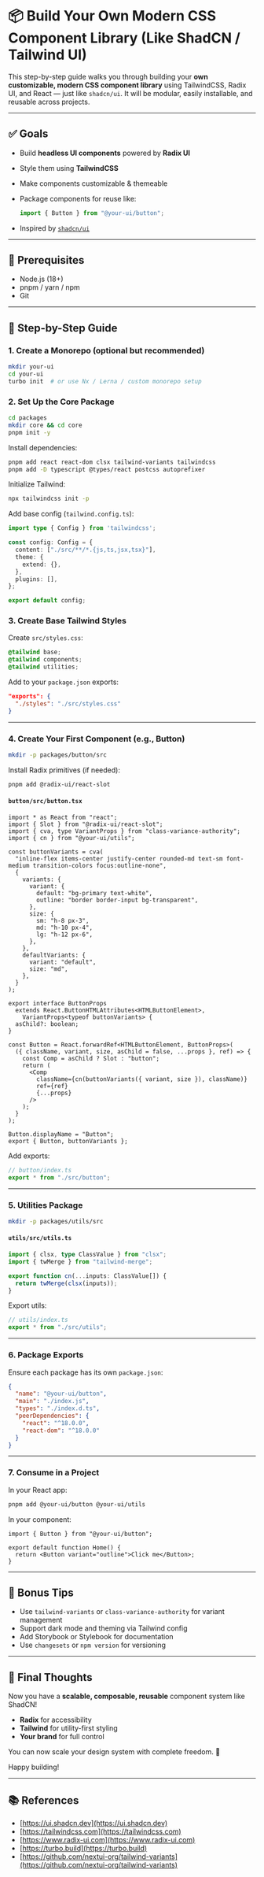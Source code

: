 # 📦 Build Your Own Modern CSS Component Library (Like ShadCN / Tailwind UI)

This step-by-step guide walks you through building your **own customizable, modern CSS component library** using TailwindCSS, Radix UI, and React — just like `shadcn/ui`. It will be modular, easily installable, and reusable across projects.

---

## ✅ Goals

* Build **headless UI components** powered by **Radix UI**
* Style them using **TailwindCSS**
* Make components customizable & themeable
* Package components for reuse like:

  ```ts
  import { Button } from "@your-ui/button";
  ```
* Inspired by [`shadcn/ui`](https://ui.shadcn.dev/)

---

## 🔧 Prerequisites

* Node.js (18+)
* pnpm / yarn / npm
* Git

---

## 🧱 Step-by-Step Guide

### 1. **Create a Monorepo (optional but recommended)**

```bash
mkdir your-ui
cd your-ui
turbo init  # or use Nx / Lerna / custom monorepo setup
```

### 2. **Set Up the Core Package**

```bash
cd packages
mkdir core && cd core
pnpm init -y
```

Install dependencies:

```bash
pnpm add react react-dom clsx tailwind-variants tailwindcss
pnpm add -D typescript @types/react postcss autoprefixer
```

Initialize Tailwind:

```bash
npx tailwindcss init -p
```

Add base config (`tailwind.config.ts`):

```ts
import type { Config } from 'tailwindcss';

const config: Config = {
  content: ["./src/**/*.{js,ts,jsx,tsx}"],
  theme: {
    extend: {},
  },
  plugins: [],
};

export default config;
```

### 3. **Create Base Tailwind Styles**

Create `src/styles.css`:

```css
@tailwind base;
@tailwind components;
@tailwind utilities;
```

Add to your `package.json` exports:

```json
"exports": {
  "./styles": "./src/styles.css"
}
```

---

### 4. **Create Your First Component (e.g., Button)**

```bash
mkdir -p packages/button/src
```

Install Radix primitives (if needed):

```bash
pnpm add @radix-ui/react-slot
```

#### `button/src/button.tsx`

```tsx
import * as React from "react";
import { Slot } from "@radix-ui/react-slot";
import { cva, type VariantProps } from "class-variance-authority";
import { cn } from "@your-ui/utils";

const buttonVariants = cva(
  "inline-flex items-center justify-center rounded-md text-sm font-medium transition-colors focus:outline-none",
  {
    variants: {
      variant: {
        default: "bg-primary text-white",
        outline: "border border-input bg-transparent",
      },
      size: {
        sm: "h-8 px-3",
        md: "h-10 px-4",
        lg: "h-12 px-6",
      },
    },
    defaultVariants: {
      variant: "default",
      size: "md",
    },
  }
);

export interface ButtonProps
  extends React.ButtonHTMLAttributes<HTMLButtonElement>,
    VariantProps<typeof buttonVariants> {
  asChild?: boolean;
}

const Button = React.forwardRef<HTMLButtonElement, ButtonProps>(
  ({ className, variant, size, asChild = false, ...props }, ref) => {
    const Comp = asChild ? Slot : "button";
    return (
      <Comp
        className={cn(buttonVariants({ variant, size }), className)}
        ref={ref}
        {...props}
      />
    );
  }
);

Button.displayName = "Button";
export { Button, buttonVariants };
```

Add exports:

```ts
// button/index.ts
export * from "./src/button";
```

---

### 5. **Utilities Package**

```bash
mkdir -p packages/utils/src
```

#### `utils/src/utils.ts`

```ts
import { clsx, type ClassValue } from "clsx";
import { twMerge } from "tailwind-merge";

export function cn(...inputs: ClassValue[]) {
  return twMerge(clsx(inputs));
}
```

Export utils:

```ts
// utils/index.ts
export * from "./src/utils";
```

---

### 6. **Package Exports**

Ensure each package has its own `package.json`:

```json
{
  "name": "@your-ui/button",
  "main": "./index.js",
  "types": "./index.d.ts",
  "peerDependencies": {
    "react": "^18.0.0",
    "react-dom": "^18.0.0"
  }
}
```

---

### 7. **Consume in a Project**

In your React app:

```bash
pnpm add @your-ui/button @your-ui/utils
```

In your component:

```tsx
import { Button } from "@your-ui/button";

export default function Home() {
  return <Button variant="outline">Click me</Button>;
}
```

---

## 🧩 Bonus Tips

* Use `tailwind-variants` or `class-variance-authority` for variant management
* Support dark mode and theming via Tailwind config
* Add Storybook or Stylebook for documentation
* Use `changesets` or `npm version` for versioning

---

## 🚀 Final Thoughts

Now you have a **scalable, composable, reusable** component system like ShadCN!

* **Radix** for accessibility
* **Tailwind** for utility-first styling
* **Your brand** for full control

You can now scale your design system with complete freedom. 🎨

Happy building!

---

## 📚 References

* [https://ui.shadcn.dev](https://ui.shadcn.dev)
* [https://tailwindcss.com](https://tailwindcss.com)
* [https://www.radix-ui.com](https://www.radix-ui.com)
* [https://turbo.build](https://turbo.build)
* [https://github.com/nextui-org/tailwind-variants](https://github.com/nextui-org/tailwind-variants)
